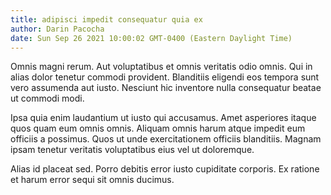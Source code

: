```yaml
---
title: adipisci impedit consequatur quia ex
author: Darin Pacocha
date: Sun Sep 26 2021 10:00:02 GMT-0400 (Eastern Daylight Time)
---
```

Omnis magni rerum. Aut voluptatibus et omnis veritatis odio omnis. Qui in alias dolor tenetur commodi provident. Blanditiis eligendi eos tempora sunt vero assumenda aut iusto. Nesciunt hic inventore nulla consequatur beatae ut commodi modi.

 Ipsa quia enim laudantium ut iusto qui accusamus. Amet asperiores itaque quos quam eum omnis omnis. Aliquam omnis harum atque impedit eum officiis a possimus. Quos ut unde exercitationem officiis blanditiis. Magnam ipsam tenetur veritatis voluptatibus eius vel ut doloremque.

 Alias id placeat sed. Porro debitis error iusto cupiditate corporis. Ex ratione et harum error sequi sit omnis ducimus.